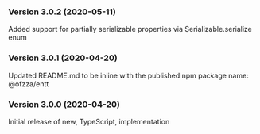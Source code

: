 ### Version 3.0.2 (2020-05-11)
Added support for partially serializable properties via Serializable.serialize enum

### Version 3.0.1 (2020-04-20)
Updated README.md to be inline with the published npm package name: @ofzza/entt

### Version 3.0.0 (2020-04-20)
Initial release of new, TypeScript, implementation
